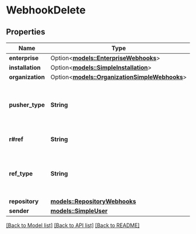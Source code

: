 # WebhookDelete

## Properties

Name | Type | Description | Notes
------------ | ------------- | ------------- | -------------
**enterprise** | Option<[**models::EnterpriseWebhooks**](enterprise-webhooks.md)> |  | [optional]
**installation** | Option<[**models::SimpleInstallation**](simple-installation.md)> |  | [optional]
**organization** | Option<[**models::OrganizationSimpleWebhooks**](organization-simple-webhooks.md)> |  | [optional]
**pusher_type** | **String** | The pusher type for the event. Can be either `user` or a deploy key. | 
**r#ref** | **String** | The [`git ref`](https://docs.github.com/rest/git/refs#get-a-reference) resource. | 
**ref_type** | **String** | The type of Git ref object deleted in the repository. | 
**repository** | [**models::RepositoryWebhooks**](repository-webhooks.md) |  | 
**sender** | [**models::SimpleUser**](simple-user.md) |  | 

[[Back to Model list]](../README.md#documentation-for-models) [[Back to API list]](../README.md#documentation-for-api-endpoints) [[Back to README]](../README.md)



